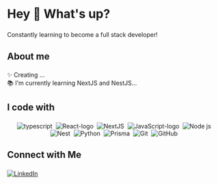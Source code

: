 <h1 align="left">Hey 👋 What's up?</h1>

###

<p align="left">Constantly learning to become a full stack developer!</p>

###

<h2 align="left">About me</h2>

###

<p align="left">✨ Creating ...<br>📚 I'm currently learning NextJS and NestJS...</p>

###

<h2 align="left">I code with</h2>

###

<div align="center">
  <img  alt="typescript" src="https://img.shields.io/badge/TypeScript-007ACC?style=for-the-badge&logo=typescript&logoColor=white"           />&nbsp;
  <img alt="React-logo" src="https://img.shields.io/badge/React-20232A?style=for-the-badge&logo=react&logoColor=61DAFB" />&nbsp;
  <img alt="NextJS" src="https://img.shields.io/badge/next.js-000000?style=for-the-badge&logo=nextdotjs&logoColor=white" />&nbsp;
  <img alt="JavaScript-logo" src="https://img.shields.io/badge/JavaScript-F7DF1E?style=for-the-badge&logo=javascript&logoColor=white"       />&nbsp;
  <img alt="Node js" src="https://img.shields.io/badge/Node.js-339933?style=for-the-badge&logo=nodedotjs&logoColor=white" />&nbsp;
  <img alt="Nest" src="https://img.shields.io/badge/NestJS-ff0000?style=for-the-badge&logo=nestjs&logoColor=white" />&nbsp;
  <img alt="Python" src="https://img.shields.io/badge/Python-f6db73?style=for-the-badge&logo=python&logoColor=white" />&nbsp;
  <img alt="Prisma" src="https://img.shields.io/badge/Prisma-3982CE?style=for-the-badge&logo=Prisma&logoColor=white" />&nbsp;
  <img alt="Git" src="https://img.shields.io/badge/-Git-black?style=for-the-badge&logo=git&logoColor=white" />&nbsp;
  <img alt="GitHub" src="https://img.shields.io/badge/GitHub-181717?style=for-the-badge&logo=github&logoColor=white" />&nbsp;
</div>

###

<h2 align="left">Connect with Me</h2>

###

[![LinkedIn](https://img.shields.io/badge/-LinkedIn-%230077B5?style=for-the-badge&logo=linkedin&logoColor=white)](https://www.linkedin.com/in/joaovictor-sm)
